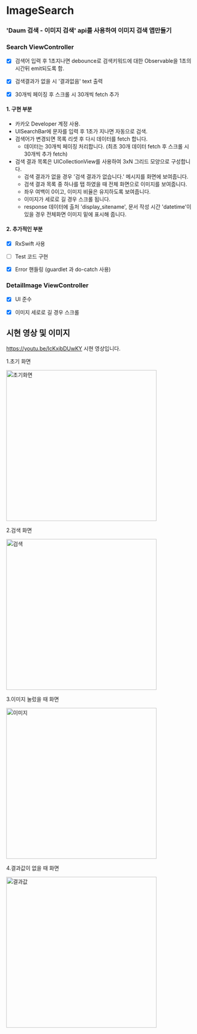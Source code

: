 # ImageSearch


### 'Daum 검색 - 이미지 검색' api를 사용하여 이미지 검색 앱만들기

### Search ViewController 
- [x] 검색어 입력 후 1초지나면 debounce로 검색키워드에 대한 Observable을 1초의 시간뒤 emit되도록 함.
- [x] 검색결과가 없을 시 '결과없음' text 출력 
- [x] 30개씩 페이징 후 스크롤 시 30개씩 fetch 추가


#### 1. 구현 부분
* 카카오 Developer 계정 사용.
* UISearchBar에 문자를 입력 후 1초가 지나면 자동으로 검색.
* 검색어가 변경되면 목록 리셋 후 다시 데이터를 fetch 합니다.
  - 데이터는 30개씩 페이징 처리합니다. (최초 30개 데이터 fetch 후 스크롤 시 30개씩 추가 fetch)
* 검색 결과 목록은 UICollectionView를 사용하여 3xN 그리드 모양으로 구성합니다.
  - 검색 결과가 없을 경우 '검색 결과가 없습니다.' 메시지를 화면에 보여줍니다.
  - 검색 결과 목록 중 하나를 탭 하였을 때 전체 화면으로 이미지를 보여줍니다. 
  - 좌우 여백이 0이고, 이미지 비율은 유지하도록 보여줍니다.
  - 이미지가 세로로 길 경우 스크롤 됩니다.
  - response 데이터에 출처 'display_sitename', 문서 작성 시간 'datetime'이 있을 경우 전체화면 이미지 밑에 표시해 줍니다.


#### 2. 추가적인 부분
- [x] RxSwift 사용
- [ ] Test 코드 구현
- [x] Error 핸들링 (guardlet 과 do-catch 사용)




### DetailImage ViewController
- [x] UI 준수
- [x] 이미지 세로로 길 경우 스크롤



## 시현 영상 및 이미지

https://youtu.be/IcKxjbDUwKY 시현 영상입니다.


1.초기 화면




<img width="400" alt="초기화면" src="https://user-images.githubusercontent.com/37135479/108620367-24a64380-746f-11eb-90d6-ac85ee3a6a92.png">







2.검색 화면




<img width="400" alt="검색" src="https://user-images.githubusercontent.com/37135479/108620369-2839ca80-746f-11eb-974a-5e630ef441a9.png">







3.이미지 눌렀을 때 화면



<img width="400" alt="이미지" src="https://user-images.githubusercontent.com/37135479/108620374-2b34bb00-746f-11eb-9acc-fd3b77e12f79.png">







4.결과값이 없을 때 화면



<img width="400" alt="결과값" src="https://user-images.githubusercontent.com/37135479/108620379-2e2fab80-746f-11eb-84ec-fe8f2f8d0b77.png">
